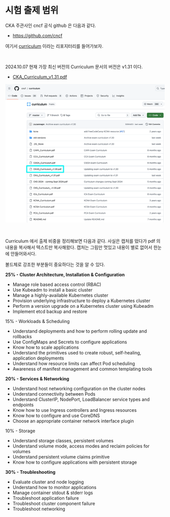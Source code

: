 # 시험 출제 범위

CKA 주관사인 cncf 공식 github 은 다음과 같다.

- https://github.com/cncf

여기서 [curriculum](https://github.com/cncf/curriculum) 이라는 리포지터리를 들어가보자.<br/>

<br/>



2024.10.07 현재 가장 최신 버전의 Curriculum 문서의 버전은 v1.31 이다.

- [CKA_Curriculum_v1.31.pdf](https://github.com/cncf/curriculum/blob/master/CKA_Curriculum_v1.31.pdf)

![](./img/cka-curriculum/1.png)

<br/>



Curriculum 에서 출제 비중을 정리해보면 다음과 같다. 사실은 캡처를 떴다가 pdf 의 내용을 복사해서 텍스트만 복사해왔다. 캡처는 그림만 멋있고 내용이 별로 없어서 한눈에 안들어와서다.<br/>

볼드체로 강조한 부분들이 중요하다는 것을 알 수 있다.<br/>

**25% - Cluster Architecture, Installation & Configuration**

- Manage role based access control (RBAC) 
- Use Kubeadm to install a basic cluster 
- Manage a highly-available Kubernetes cluster 
- Provision underlying infrastructure to deploy a Kubernetes cluster
- Perform a version upgrade on a Kubernetes cluster using Kubeadm
- Implement etcd backup and restore

15% - Workloads & Scheduling

- Understand deployments and how to perform rolling update and rollbacks
- Use ConfigMaps and Secrets to configure applications
- Know how to scale applications
- Understand the primitives used to create robust, self-healing, application deployments
- Understand how resource limits can affect Pod scheduling
- Awareness of manifest management and common templating tools

**20% - Services & Networking**

- Understand host networking configuration on the cluster nodes
- Understand connectivity between Pods
- Understand ClusterIP, NodePort, LoadBalancer service types and endpoints
- Know how to use Ingress controllers and Ingress resources
- Know how to configure and use CoreDNS
- Choose an appropriate container network interface plugin

10% - Storage

- Understand storage classes, persistent volumes
- Understand volume mode, access modes and reclaim policies for volumes
- Understand persistent volume claims primitive
- Know how to configure applications with persistent storage

**30% - Troubleshooting**

- Evaluate cluster and node logging
- Understand how to monitor applications
- Manage container stdout & stderr logs
- Troubleshoot application failure
- Troubleshoot cluster component failure
- Troubleshoot networking

